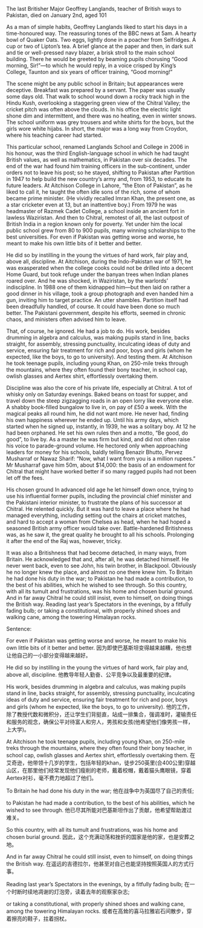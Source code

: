 The last Britisher
Major Geoffrey Langlands, teacher of British ways to Pakistan, died on January 2nd, aged 101

As a man of simple habits, Geoffrey Langlands liked to start his days in a time-honoured way. The reassuring tones of the BBC news at 5am. A hearty bowl of Quaker Oats. Two eggs, lightly done in a poacher from Selfridges. A cup or two of Lipton’s tea. A brief glance at the paper and then, in dark suit and tie or well-pressed navy blazer, a brisk stroll to the main school building. There he would be greeted by beaming pupils chorusing “Good morning, Sir!”—to which he would reply, in a voice crisped by King’s College, Taunton and six years of officer training, “Good morning!”

The scene might be any public school in Britain; but appearances were deceptive. Breakfast was prepared by a servant. The paper was usually some days old. That walk to school wound down a rocky track high in the Hindu Kush, overlooking a staggering green view of the Chitral Valley; the cricket pitch was often above the clouds. In his office the electric light shone dim and intermittent, and there was no heating, even in winter snows. The school uniform was grey trousers and white shirts for the boys, but the girls wore white hijabs. In short, the major was a long way from Croydon, where his teaching career had started.

This particular school, renamed Langlands School and College in 2006 in his honour, was the third English-language school in which he had taught British values, as well as mathematics, in Pakistan over six decades. The end of the war had found him training officers in the sub-continent, under orders not to leave his post; so he stayed, shifting to Pakistan after Partition in 1947 to help build the new country’s army and, from 1953, to educate its future leaders. At Aitchison College in Lahore, “the Eton of Pakistan”, as he liked to call it, he taught the often idle sons of the rich, some of whom became prime minister. (He vividly recalled Imran Khan, the present one, as a star cricketer even at 13, but an inattentive boy.) From 1979 he was headmaster of Razmek Cadet College, a school inside an ancient fort in lawless Waziristan. And then to Chitral, remotest of all, the last outpost of British India in a region known only for poverty. Yet under him the local public school grew from 80 to 900 pupils, many winning scholarships to the best universities. For even if Pakistan was getting worse and worse, he meant to make his own little bits of it better and better.

He did so by instilling in the young the virtues of hard work, fair play and, above all, discipline. At Aitchison, during the Indo-Pakistan war of 1971, he was exasperated when the college cooks could not be drilled into a decent Home Guard, but took refuge under the banyan trees when Indian planes roared over. And he was shocked, in Waziristan, by the warlords’ indiscipline. In 1988 one of them kidnapped him—but then laid on rather a good dinner in his village, took a group photograph and even handed him a gun, inviting him to target practice. An utter shambles. Partition itself had been dreadfully handled, of course. It could have been done so much better. The Pakistani government, despite his efforts, seemed in chronic chaos, and ministers often advised him to leave.

That, of course, he ignored. He had a job to do. His work, besides drumming in algebra and calculus, was making pupils stand in line, backs straight, for assembly, stressing punctuality, inculcating ideas of duty and service, ensuring fair treatment for rich and poor, boys and girls (whom he expected, like the boys, to go to university). And testing them. At Aitchison he took teenage pupils, including young Khan, on 250-mile treks through the mountains, where they often found their bony teacher, in school cap, owlish glasses and Aertex shirt, effortlessly overtaking them.

Discipline was also the core of his private life, especially at Chitral. A tot of whisky only on Saturday evenings. Baked beans on toast for supper, and travel down the steep zigzagging roads in an open lorry like everyone else. A shabby book-filled bungalow to live in, on pay of £50 a week. With the magical peaks all round him, he did not want more. He never had, finding his own happiness wherever he ended up. Until his army days, which started when he signed up, instantly, in 1939, he was a solitary boy. At 12 he had been orphaned. He set his own rules then and a motto, “Be good, do good”, to live by. As a master he was firm but kind, and did not often raise his voice to parade-ground volume. He hectored only when approaching leaders for money for his schools, baldly telling Benazir Bhutto, Pervez Musharraf or Nawaz Sharif: “Now, what I want from you is a million rupees.” Mr Musharraf gave him 50m, about $14,000: the basis of an endowment for Chitral that might have worked better if so many ragged pupils had not been let off the fees.

His chosen ground
In advanced old age he let himself down once, trying to use his influential former pupils, including the provincial chief minister and the Pakistani interior minister, to frustrate the plans of his successor at Chitral. He relented quickly. But it was hard to leave a place where he had managed everything, including setting out the chairs at cricket matches, and hard to accept a woman from Chelsea as head, when he had hoped a seasoned British army officer would take over. Battle-hardened Britishness was, as he saw it, the great quality he brought to all his schools. Prolonging it after the end of the Raj was, however, tricky.

It was also a Britishness that had become detached, in many ways, from Britain. He acknowledged that and, after all, he was detached himself. He never went back, even to see John, his twin brother, in Blackpool. Obviously he no longer knew the place, and almost no one there knew him. To Britain he had done his duty in the war; to Pakistan he had made a contribution, to the best of his abilities, which he wished to see through. So this country, with all its tumult and frustrations, was his home and chosen burial ground. And in far away Chitral he could still insist, even to himself, on doing things the British way. Reading last year’s Spectators in the evenings, by a fitfully fading bulb; or taking a constitutional, with properly shined shoes and walking cane, among the towering Himalayan rocks.

Sentence:

For even if Pakistan was getting worse and worse, he meant to make his own little bits of it better and better.
因为即使巴基斯坦变得越来越糟，他也想让他自己的一小部分变得越来越好。

He did so by instilling in the young the virtues of hard work, fair play and, above all, discipline.
他教导年轻人勤奋、公平竞争以及最重要的纪律。

His work, besides drumming in algebra and calculus, was making pupils stand in line, backs straight, for assembly, stressing punctuality, inculcating ideas of duty and service, ensuring fair treatment for rich and poor, boys and girls (whom he expected, like the boys, to go to university).
他的工作，除了教授代数和微积分，还让学生们背挺直，站成一排集合，强调准时，灌输责任和服务的观念，确保公平对待富人和穷人，男孩和女孩(他希望他们像男孩一样，上大学)。

At Aitchison he took teenage pupils, including young Khan, on 250-mile treks through the mountains, where they often found their bony teacher, in school cap, owlish glasses and Aertex shirt, effortlessly overtaking them.
在艾奇逊，他带领十几岁的学生，包括年轻的khan，徒步250英里(合400公里)穿越山区，在那里他们经常发现他们瘦削的老师，戴着校帽，戴着猫头鹰眼镜，穿着Aertex衬衫，毫不费力地超过了他们。

To Britain he had done his duty in the war;
他在战争中为英国尽了自己的责任;

to Pakistan he had made a contribution, to the best of his abilities, which he wished to see through.
他已尽其所能对巴基斯坦作出了贡献，他希望帮助渡过难关。

So this country, with all its tumult and frustrations, was his home and chosen burial ground.
因此，这个充满动荡和挫折的国家是他的家，也是安葬之地。

And in far away Chitral he could still insist, even to himself, on doing things the British way.
在遥远的吉德拉尔，他甚至对自己也能坚持按照英国人的方式行事。

Reading last year’s Spectators in the evenings, by a fitfully fading bulb;
在一个时断时续地凋谢的灯泡旁，读着去年的观察家杂志;

or taking a constitutional, with properly shined shoes and walking cane, among the towering Himalayan rocks.
或者在高耸的喜马拉雅岩石间散步，穿着擦亮的鞋子，拄着拐杖。